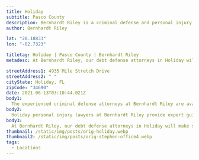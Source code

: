 ```yaml
---
title: Holiday
subtitle: Pasco County
description: Bernhardt Riley is a criminal defense and personal injury law firm in Palm Harbor.
author: Bernhardt Riley

lat: "28.18833"
lon: "-82.7323"

titletag: Holiday | Pasco County | Bernhardt Riley
metadesc: At Bernhardt Riley, our debt defense attorneys in Holiday will make sure that you are safe from false allegations and make it an even playing field.

streetAddress1: 4935 Mile Stretch Drive
streetAddress2: " "
cityState: Holiday, FL
zipCode: "34690"
date: 2021-06-13T03:10:44.021Z
body1:
  The experienced criminal defense attorneys at Bernhardt Riley are available to consult about your alleged criminal offense. If criminal accusations have been made against you, it is wise to reach out to the expert criminal defense attorneys in Holiday, Bernhardt Riley. Our criminal defense lawyers in Holiday provide first-class criminal defense services you deserve. Moreover if you need counsel from a criminal defense lawyer in Holiday, concerning an area of law not practiced by Bernhardt Riley, our Holiday criminal defense lawyers will gladly refer your case to a reputable attorney with whom we associate personally and professionally.
body2:
  Holiday personal injury lawyers at Bernhardt Riley provide expert guidance and legal counsel to help you navigate the challenges that follow a personal Injury accident. A personal injury attorney will help you achieve the best resolution possible, which includes the recovery of compensation you may be entitled. Your debt defense lawyer in Holiday, the legal counsel at Bernhardt Riley, represents clients in various bankruptcy, debt collection, harassment, and foreclosure defenses Holiday, Florida.
body3:
  At Bernhardt Riley, our debt defense attorneys in Holiday will make sure that you are safe from false allegations and make it an even playing field. With the insight of a former collection agency attorney serving as your debt defense lawyer, you are much more likely to achieve a successful outcome.
thumbnail: /static/img/posts/orig-holiday.webp
thumbnail2: /static/img/posts/orig-stephen-office4.webp
tags:
  - Locations
---
```

